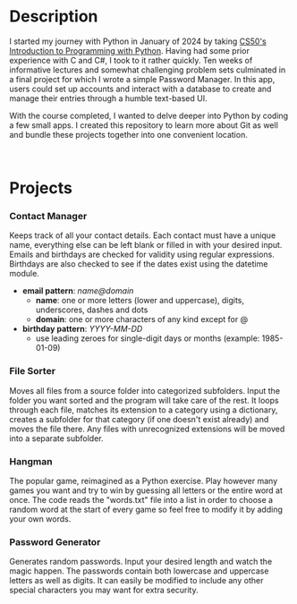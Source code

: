 # **Description**
I started my journey with Python in January of 2024 by taking [CS50's Introduction to Programming with Python](https://www.harvardonline.harvard.edu/course/cs50s-introduction-programming-python). Having had some prior experience with C and C#, I took to it rather quickly. Ten weeks of informative lectures and somewhat challenging problem sets culminated in a final project for which I wrote a simple Password Manager. In this app, users could set up accounts and interact with a database to create and manage their entries through a humble text-based UI. 

With the course completed, I wanted to delve deeper into Python by coding a few small apps. I created this repository to learn more about Git as well and bundle these projects together into one convenient location.

&nbsp;

# **Projects**

### **Contact Manager**

Keeps track of all your contact details. Each contact must have a unique name, everything else can be left blank or filled in with your desired input. Emails and birthdays are checked for validity using regular expressions. Birthdays are also checked to see if the dates exist using the datetime module.
- **email pattern**: *name@domain*
  - **name**: one or more letters (lower and uppercase), digits, underscores, dashes and dots
  - **domain**: one or more characters of any kind except for @
- **birthday pattern**: *YYYY-MM-DD*
  - use leading zeroes for single-digit days or months (example: 1985-01-09) 

### **File Sorter**
Moves all files from a source folder into categorized subfolders. Input the folder you want sorted and the program will take care of the rest. It loops through each file, matches its extension to a category using a dictionary, creates a subfolder for that category (if one doesn't exist already) and moves the file there. Any files with unrecognized extensions will be moved into a separate subfolder.

### **Hangman**
The popular game, reimagined as a Python exercise. Play however many games you want and try to win by guessing all letters or the entire word at once. The code reads the "words.txt" file into a list in order to choose a random word at the start of every game so feel free to modify it by adding your own words.

### **Password Generator**
Generates random passwords. Input your desired length and watch the magic happen. The passwords contain both lowercase and uppercase letters as well as digits. It can easily be modified to include any other special characters you may want for extra security.
